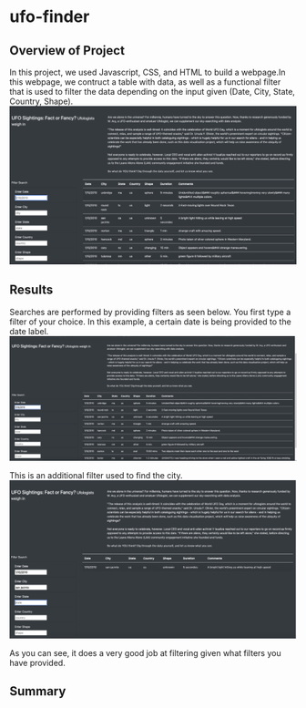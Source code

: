 # ufo-finder

## Overview of Project
In this project, we used Javascript, CSS, and HTML to build a webpage.In this webpage, we contruct a table with data, as well as a functional filter that is used to filter the data depending on the input given (Date, City, State, Country, Shape).
![](/webpage.png)
## Results
Searches are performed by providing filters as seen below.
You first type a filter of your choice. In this example, a certain date is being provided to the date label.
![](/first_filter.png)

This is an additional filter used to find the city.
![](/second_filter.png)

As you can see, it does a very good job at filtering given what filters you have provided.


## Summary

